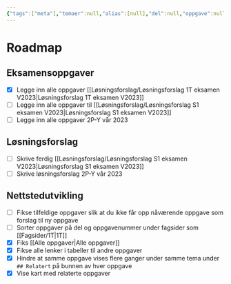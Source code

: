 ```yaml
---
{"tags":["meta"],"temaer":null,"alias":[null],"del":null,"oppgave":null,"fag":null,"eksamen":null,"dg-publish":true,"title":"Roadmap","date":"2023-05-29","modified":"2023-05-30","permalink":"/roadmap/","dgPassFrontmatter":true}
---
```



# Roadmap

## Eksamensoppgaver
- [x] Legge inn alle oppgaver [[Løsningsforslag/Løsningsforslag 1T eksamen V2023\|Løsningsforslag 1T eksamen V2023]]
- [ ] Legge inn alle oppgaver til [[Løsningsforslag/Løsningsforslag S1 eksamen V2023\|Løsningsforslag S1 eksamen V2023]]
- [ ] Legge inn alle oppgaver 2P-Y vår 2023

## Løsningsforslag
- [ ] Skrive ferdig [[Løsningsforslag/Løsningsforslag S1 eksamen V2023\|Løsningsforslag S1 eksamen V2023]]
- [ ] Skrive løsningsforslag 2P-Y vår 2023

## Nettstedutvikling
- [ ] Fikse tilfeldige oppgaver slik at du ikke får opp nåværende oppgave som forslag til ny oppgave
- [ ] Sorter oppgaver på del og oppgavenummer under fagsider som [[Fagsider/1T\|1T]]
- [x] Fiks [[Alle oppgaver\|Alle oppgaver]]
- [x] Fikse alle lenker i tabeller til andre oppgaver
- [x] Hindre at samme oppgave vises flere ganger under samme tema under `## Relatert` på bunnen av hver oppgave
- [x] Vise kart med relaterte oppgaver
